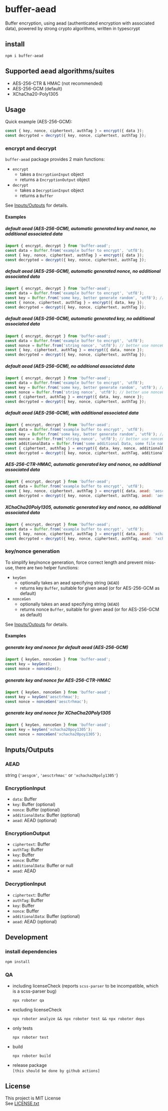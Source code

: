 # buffer-aead

Buffer encryption, using aead (authenticated encryption with associated data), powered by strong crypto algorithms, written in typescrypt

## install
```shell
npm i buffer-aead
```

## Supported aead algorithms/suites
* AES-256-CTR & HMAC (not recommended)
* AES-256-GCM (default)
* XChaCha20-Poly1305

## Usage

Quick example (AES-256-GCM):
```js
const { key, nonce, ciphertext, authTag } = encrypt({ data });
const decrypted = decrypt({ key, nonce, ciphertext, authTag });
```

### encrypt and decrypt
`buffer-aead` package provides 2 main functions:
* `encrypt`
  * takes a `EncryptionInput` object
  * returns a `EncryptionOutput` object
* `decrypt`
  * takes a `DecryptionInput` object
  * returns a `Buffer`

See [Inputs/Outputs](#inputsoutputs) for details.

#### Examples

##### default aead (AES-256-GCM), automatic generated key and nonce, no additional associated data
```js
import { encrypt, decrypt } from 'buffer-aead';
const data = Buffer.from('example buffer to encrypt', 'utf8');
const { key, nonce, ciphertext, authTag } = encrypt({ data });
const decrypted = decrypt({ key, nonce, ciphertext, authTag });
```

##### default aead (AES-256-GCM), automatic generated nonce, no additional associated data
```js
import { encrypt, decrypt } from 'buffer-aead';
const data = Buffer.from('example buffer to encrypt', 'utf8');
const key = Buffer.from('some key, better generate random', 'utf8'); // better use keyGen function
const { nonce, ciphertext, authTag } = encrypt({ data, key });
const decrypted = decrypt({ key, nonce, ciphertext, authTag });
```

##### default aead (AES-256-GCM), automatic generated key, no additional associated data
```js
import { encrypt, decrypt } from 'buffer-aead';
const data = Buffer.from('example buffer to encrypt', 'utf8');
const nonce = Buffer.from('string nonce', 'utf8'); // better use nonceGen function
const { key, ciphertext, authTag } = encrypt({ data, nonce });
const decrypted = decrypt({ key, nonce, ciphertext, authTag });
```

##### default aead (AES-256-GCM), no additional associated data
```js
import { encrypt, decrypt } from 'buffer-aead';
const data = Buffer.from('example buffer to encrypt', 'utf8');
const key = Buffer.from('some key, better generate random', 'utf8'); // better use keyGen function
const nonce = Buffer.from('string nonce', 'utf8'); // better use nonceGen function
const { ciphertext, authTag } = encrypt({ data, key, nonce });
const decrypted = decrypt({ key, nonce, ciphertext, authTag });
```

##### default aead (AES-256-GCM), with additional associated data
```js
import { encrypt, decrypt } from 'buffer-aead';
const data = Buffer.from('example buffer to encrypt', 'utf8');
const key = Buffer.from('some key, better generate random', 'utf8'); // better use keyGen function
const nonce = Buffer.from('string nonce', 'utf8'); // better use nonceGen function
const additionalData = Buffer.from('some additional Data, some file name for example', 'utf8');
const { ciphertext, authTag } = encrypt({ data, key, nonce, additionalData });
const decrypted = decrypt({ key, nonce, ciphertext, authTag, additionalData });
```

##### AES-256-CTR-HMAC, automatic generated key and nonce, no additional associated data
```js
import { encrypt, decrypt } from 'buffer-aead';
const data = Buffer.from('example buffer to encrypt', 'utf8');
const { key, nonce, ciphertext, authTag } = encrypt({ data, aead: 'aesctrhmac' });
const decrypted = decrypt({ key, nonce, ciphertext, authTag, aead: 'aesctrhmac' });
```

##### XChaCha20Poly1305, automatic generated key and nonce, no additional associated data
```js
import { encrypt, decrypt } from 'buffer-aead';
const data = Buffer.from('example buffer to encrypt', 'utf8');
const { key, nonce, ciphertext, authTag } = encrypt({ data, aead: 'xchacha20poly1305' });
const decrypted = decrypt({ key, nonce, ciphertext, authTag, aead: 'xchacha20poly1305' });
```

### key/nonce generation
To simplify key/nonce generation, force correct length and prevent miss-use, there are two helper functions:
* `keyGen`
  * optionally takes an aead specifying string (`AEAD`)
  * returns key `Buffer`, suitable for given aead (or for AES-256-GCM as default)
* `nonceGen`
  * optionally takes an aead specifying string (`AEAD`)
  * returns nonce `Buffer`, suitable for given aead (or for AES-256-GCM as default)

See [Inputs/Outputs](#inputsoutputs) for details.

#### Examples

##### generate key and nonce for default aead (AES-256-GCM)
```js
import { keyGen, nonceGen } from 'buffer-aead';
const key = keyGen();
const nonce = nonceGen();
```

##### generate key and nonce for AES-256-CTR-HMAC
```js
import { keyGen, nonceGen } from 'buffer-aead';
const key = keyGen('aesctrhmac');
const nonce = nonceGen('aesctrhmac');
```

##### generate key and nonce for XChaCha20Poly1305
```js
import { keyGen, nonceGen } from 'buffer-aead';
const key = keyGen('xchacha20poy1305');
const nonce = nonceGen('xchacha20poy1305');
```

## Inputs/Outputs

### AEAD
string (`'aesgcm'`, `'aesctrhmac'` or `'xchacha20poly1305'`)

### EncryptionInput
* `data`: Buffer
* `key`: Buffer (optional)
* `nonce`: Buffer (optional)
* `additionalData`: Buffer (optional)
* `aead`: AEAD (optional)

### EncryptionOutput
* `ciphertext`: Buffer
* `authTag`: Buffer
* `key`: Buffer
* `nonce`: Buffer
* `additionalData`: Buffer or null
* `aead`: AEAD

### DecryptionInput
* `ciphertext`: Buffer
* `authTag`: Buffer
* `key`: Buffer
* `nonce`: Buffer
* `additionalData`: Buffer (optional)
* `aead`: AEAD (optional)

## Development

### install dependencies
```sh
npm install
```

### QA

* including licenseCheck (reports `scss-parser` to be incompatible, which is a scss-parser bug)
  ```shell
  npx roboter qa
  ```
* excluding licenseCheck
  ```shell
  npx roboter analyze && npx roboter test && npx roboter deps
  ```
* only tests
  ```shell
  npx roboter test
  ```
* build
  ```shell
  npx roboter build
  ```
* release package \
  `[this should be done by github actions]`

## License
This project is MIT License \
See [LICENSE.txt](./LICENSE.txt)

